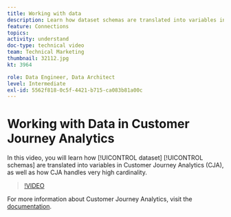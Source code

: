```yaml
---
title: Working with data
description: Learn how dataset schemas are translated into variables in Adobe Customer Journey Analytics, as well as how CJA handles very high cardinality.
feature: Connections
topics: 
activity: understand
doc-type: technical video
team: Technical Marketing
thumbnail: 32112.jpg
kt: 3964

role: Data Engineer, Data Architect
level: Intermediate
exl-id: 5562f818-0c5f-4421-b715-ca083b81a00c
---
```

# Working with Data in Customer Journey Analytics

In this video, you will learn how [!UICONTROL dataset] [!UICONTROL schemas] are translated into variables in Customer Journey Analytics (CJA), as well as how CJA handles very high cardinality.

>[!VIDEO](https://video.tv.adobe.com/v/32112/?quality=12)

For more information about Customer Journey Analytics, visit the [documentation](https://experienceleague.adobe.com/docs/analytics-platform/using/cja-landing.html).
